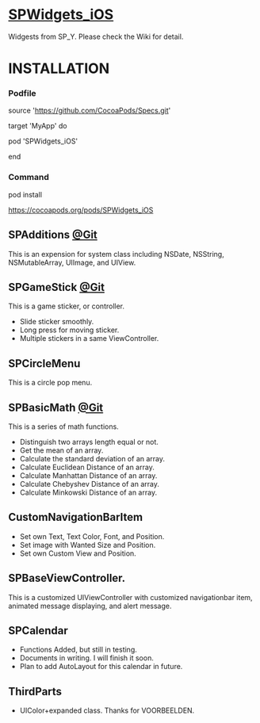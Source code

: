 # [SPWidgets_iOS](https://github.com/roselifeye/SPWidgets_iOS/wiki)

Widgests from SP_Y. Please check the Wiki for detail.

# INSTALLATION
### Podfile
source 'https://github.com/CocoaPods/Specs.git'

target 'MyApp' do

pod 'SPWidgets_iOS'

end
### Command
pod install

 https://cocoapods.org/pods/SPWidgets_iOS

## SPAdditions [@Git](https://github.com/roselifeye/SPAdditions.git)
This is an expension for system class including NSDate, NSString, NSMutableArray, UIImage, and UIView.

## SPGameStick [@Git](https://github.com/roselifeye/STGameStick.git)
This is a game sticker, or controller.
* Slide sticker smoothly.
* Long press for moving sticker.
* Multiple stickers in a same ViewController.

## SPCircleMenu
This is a circle pop menu.

## SPBasicMath [@Git](https://github.com/roselifeye/SPAlogrithmFramework.git)
This is a series of math functions.
* Distinguish two arrays length equal or not.
* Get the mean of an array.
* Calculate the standard deviation of an array.
* Calculate Euclidean Distance of an array.
* Calculate Manhattan Distance of an array.
* Calculate Chebyshev Distance of an array.
* Calculate Minkowski Distance of an array.

## CustomNavigationBarItem
* Set own Text, Text Color, Font, and Position.
* Set image with Wanted Size and Position.
* Set own Custom View and Position.

## SPBaseViewController.
This is a customized UIViewController with customized navigationbar item, animated message displaying, and alert message.

## SPCalendar
* Functions Added, but still in testing.
* Documents in writing. I will finish it soon.
* Plan to add AutoLayout for this calendar in future.

## ThirdParts
* UIColor+expanded class. Thanks for VOORBEELDEN.
